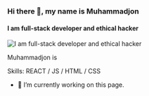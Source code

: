 ### Hi there 👋, my name is Muhammadjon
#### I am full-stack developer and ethical hacker
![I am full-stack developer and ethical hacker](https://www.wallpaperflare.com/tux-linux-black-background-simple-background-terminals-wallpaper-ypzwc)

Muhammadjon is 

Skills:  REACT / JS / HTML / CSS

- 🔭 I’m currently working on this page. 






